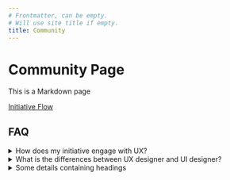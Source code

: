 ```yaml
---
# Frontmatter, can be empty.
# Will use site title if empty.
title: Community
---
```


# Community Page

This is a Markdown page



[Initiative Flow](https://aemocdr.atlassian.net/wiki/spaces/DDC/pages/528580741/Initiative+Flow) 

## FAQ

<details>
    <summary>How does my initiative engage with UX?</summary>
    We have a <a target="_blank" href="https://aemocdr.atlassian.net/wiki/spaces/DDC/pages/528580741/Initiative+Flow">Initiative Flow</a>
</details>

<details>
    <summary>What is the differences between UX designer and UI designer?</summary>
    UI designers work on individual pages, buttons, and interactions; making sure they are polished and functional. UX designers take a more high-level view of a product or service, ensuring the collective user flow of a site, service, or app is fully realized and consistent. <a target="_blank" href="https://www.google.com/search?q=What+is+the+differences+between+UX+designer+and+UI+designer?&source=lmns&bih=1050&biw=1920&hl=en&sa=X&ved=2ahUKEwiu9KG5mvX7AhWY_jgGHQADDyMQ_AUoAHoECAEQAA">Learn more</a>
</details>

<details>
<summary>Some details containing headings</summary>

Some content...

</details>